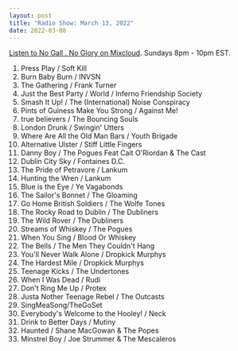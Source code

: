 ```yaml
---
layout: post
title: "Radio Show: March 13, 2022"
date: 2022-03-08
---
```


[Listen to No Gall . No Glory on Mixcloud](https://www.mixcloud.com/jimshreds/march-13-2022-no-gall-no-glory-wkdu-philadelphia-917fm/).
Sundays 8pm - 10pm EST.

1. Press Play / Soft Kill
2. Burn Baby Burn / INVSN
3. The Gathering / Frank Turner
4. Just the Best Party / World / Inferno Friendship Society
5. Smash It Up! / The (International) Noise Conspiracy
6. Pints of Guiness Make You Strong / Against Me!
7. true believers / The Bouncing Souls
8. London Drunk / Swingin' Utters
9. Where Are All the Old Man Bars / Youth Brigade
10. Alternative Ulster / Stiff Little Fingers
11. Danny Boy / The Pogues Feat Cait O'Riordan & The Cast
12. Dublin City Sky / Fontaines D.C.
13. The Pride of Petravore / Lankum
14. Hunting the Wren / Lankum
15. Blue is the Eye / Ye Vagabonds
16. The Sailor's Bonnet / The Gloaming
17. Go Home British Soldiers / The Wolfe Tones
18. The Rocky Road to Dublin / The Dubliners
19. The Wild Rover / The Dubliners
20. Streams of Whiskey / The Pogues
21. When You Sing / Blood Or Whiskey
22. The Bells / The Men They Couldn't Hang
23. You'll Never Walk Alone / Dropkick Murphys
24. The Hardest Mile / Dropkick Murphys
25. Teenage Kicks / The Undertones
26. When I Was Dead / Rudi
27. Don't Ring Me Up / Protex
28. Justa Nother Teenage Rebel / The Outcasts
29. SingMeaSong/TheGoSet
30. Everybody's Welcome to the Hooley! / Neck
31. Drink to Better Days / Mutiny
32. Haunted / Shane MacGowan & The Popes
33. Minstrel Boy / Joe Strummer & The Mescaleros
